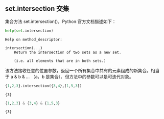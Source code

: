 ## set.intersection 交集

集合方法 set.intersection()，Python 官方文档描述如下：


```python
help(set.intersection)
```

    Help on method_descriptor:
    
    intersection(...)
        Return the intersection of two sets as a new set.
        
        (i.e. all elements that are in both sets.)
    
    

该方法接收任意的位置参数，返回一个所有集合中共有的元素组成的新集合。相当于 a & b & ... （a，b 是集合），但方法中的参数可以是可迭代对象。


```python
{1,2,3}.intersection({3,4},[1,5,3])
```




    {3}




```python
{1,2,3} & {3,4} & {1,5,3}
```




    {3}


